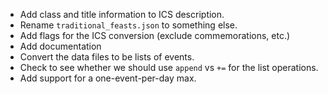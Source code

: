 * Add class and title information to ICS description.
* Rename `traditional_feasts.json` to something else.
* Add flags for the ICS conversion (exclude commemorations, etc.)
* Add documentation
* Convert the data files to be lists of events.
* Check to see whether we should use `append` vs `+=` for the list operations.
* Add support for a one-event-per-day max.
